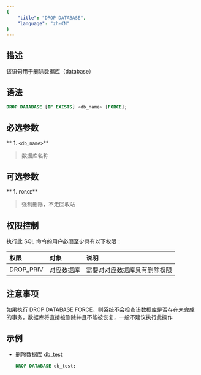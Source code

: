 ```yaml
---
{
    "title": "DROP DATABASE",
    "language": "zh-CN"
}
---
```


## 描述

该语句用于删除数据库（database）

## 语法    

```sql
DROP DATABASE [IF EXISTS] <db_name> [FORCE];
```

## 必选参数

** 1. `<db_name>`**
>  数据库名称

## 可选参数

** 1. `FORCE`**
>  强制删除，不走回收站

## 权限控制

执行此 SQL 命令的用户必须至少具有以下权限：

| 权限         | 对象    | 说明             |
|:-----------|:------|:---------------|
| DROP_PRIV | 对应数据库 | 需要对对应数据库具有删除权限 |


## 注意事项

如果执行 DROP DATABASE FORCE，则系统不会检查该数据库是否存在未完成的事务，数据库将直接被删除并且不能被恢复，一般不建议执行此操作

## 示例

- 删除数据库 db_test
    
    ```sql
    DROP DATABASE db_test;
    ```
